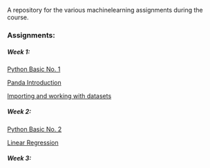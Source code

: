 A repository for the various machinelearning assignments during the course.  

### Assignments:

##### Week 1:

<a href = "https://nbviewer.org/github/MBRzealand/MachineLearning/blob/main/Assignments/Python%20Basic%20No%201.ipynb?flush_cache=false">Python Basic No. 1</a>

<a href = "https://nbviewer.org/github/MBRzealand/MachineLearning/blob/main/Assignments/Panda%20Introduction.ipynb?flush_cache=false">Panda Introduction</a>

<a href = "https://nbviewer.org/github/MBRzealand/MachineLearning/blob/main/Assignments/Importing%20and%20working%20with%20datasets.ipynb?flush_cache=false">Importing and working with datasets</a>

##### Week 2:

<a href = "https://nbviewer.org/github/MBRzealand/MachineLearning/blob/main/Assignments/Python%20Basic%20No%202.ipynb?flush_cache=false">Python Basic No. 2</a>

<a href = "https://nbviewer.org/github/MBRzealand/MachineLearning/blob/main/Assignments/Linear%20Regression.ipynb?flush_cache=false">Linear Regression</a>

##### Week 3:
